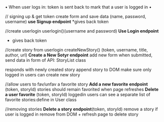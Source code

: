•	When user logs in: token is sent back to mark that a user is logged in
•	

// signing up & get token
create form and save data (name, password, username)
**use Signup endpoint**
*gives back token

//create userlogin
userlogin()(username and password)
**Use Login endpoint**
* gives back token


//create story from userlogin
createNewStory() (token, username, title, author, url)
**Create a New Sotyr endpoint**
add new form
when submitted, send data in form of API: StoryList class

responds with newly created story
append story to DOM
make sure only logged in users can create new story


//allow users to fav/unfav a favorite story
**Add a new favorite endpoint** (token, storyId)
stories should remain favorited when page refreshes
**Delete a user favorite** (token, storyId)
loggedin users can see a separate list of favorite stories:define in User class

//removing stories
**Delete a story endpoint**(token, storyId)
remove a story if user is logged in
remove from DOM + refresh page to delete story
